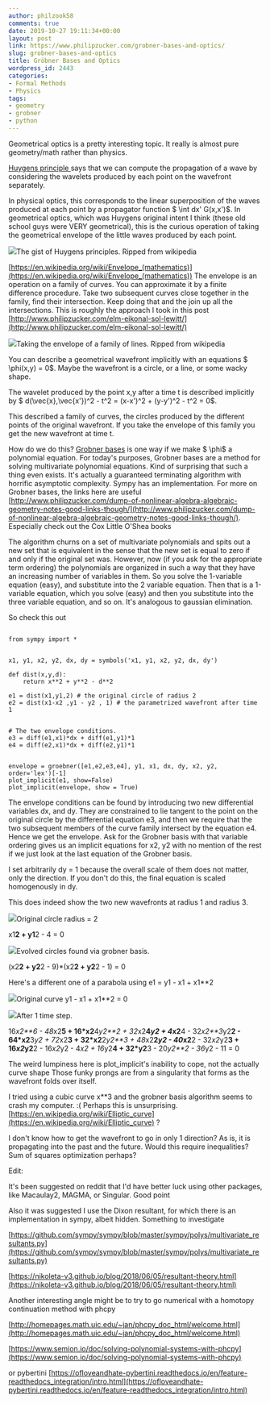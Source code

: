 ```yaml
---
author: philzook58
comments: true
date: 2019-10-27 19:11:34+00:00
layout: post
link: https://www.philipzucker.com/grobner-bases-and-optics/
slug: grobner-bases-and-optics
title: Gröbner Bases and Optics
wordpress_id: 2443
categories:
- Formal Methods
- Physics
tags:
- geometry
- grobner
- python
---
```





Geometrical optics is a pretty interesting topic. It really is almost pure geometry/math rather than physics.







[Huygens principle  ](https://en.wikipedia.org/wiki/Huygens%E2%80%93Fresnel_principle) says that we can compute the propagation of a wave by considering the wavelets produced by each point on the wavefront separately.







In physical optics, this corresponds to the linear superposition of the waves produced at each point by a propagator function $ \int dx' G(x,x')$. In geometrical optics, which was Huygens original intent I think (these old school guys were VERY geometrical), this is the curious operation of taking the geometrical envelope of the little waves produced by each point.





![](/assets/1920px-Refraction_-_Huygens-Fresnel_principle.svg.png)The gist of Huygens principles. Ripped from wikipedia





[https://en.wikipedia.org/wiki/Envelope_(mathematics)](https://en.wikipedia.org/wiki/Envelope_(mathematics)) The envelope is an operation on a family of curves. You can approximate it by a finite difference procedure. Take two subsequent curves close together in the family, find their intersection. Keep doing that and the join up all the intersections. This is roughly the approach I took in this post [http://www.philipzucker.com/elm-eikonal-sol-lewitt/](http://www.philipzucker.com/elm-eikonal-sol-lewitt/)





![](/assets/EnvelopeAnim.gif)Taking the envelope of a family of lines. Ripped from wikipedia





You can describe a geometrical wavefront implicitly with an equations $ \phi(x,y) = 0$.  Maybe the wavefront is a circle, or a line, or some wacky shape.







The wavelet produced by the point x,y after a time t is described implicitly by $ d(\vec{x},\vec{x'})^2 - t^2 = (x-x')^2 + (y-y')^2 - t^2 = 0$.







This described a family of curves, the circles produced by the different points of the original wavefront. If you take the envelope of this family you get the new wavefront at time t.







How do we do this? [Grobner bases](https://en.wikipedia.org/wiki/Gr%C3%B6bner_basis) is one way if we make $ \phi$ a polynomial equation. For today's purposes, Grobner bases are a method for solving multivariate polynomial equations. Kind of surprising that such a thing even exists. It's actually a guaranteed terminating algorithm with horrific asymptotic complexity. Sympy has an implementation. For more on Grobner bases, the links here are useful [http://www.philipzucker.com/dump-of-nonlinear-algebra-algebraic-geometry-notes-good-links-though/](http://www.philipzucker.com/dump-of-nonlinear-algebra-algebraic-geometry-notes-good-links-though/). Especially check out the Cox Little O'Shea books







The algorithm churns on a set of multivariate polynomials and spits out a new set that is equivalent in the sense that the new set is equal to zero if and only if the original set was. However, now (if you ask for the appropriate term ordering) the polynomials are organized in such a way that they have an increasing number of variables in them. So you solve the 1-variable equation (easy), and substitute into the 2 variable equation. Then that is a 1-variable equation, which you solve (easy) and then you substitute into the three variable equation, and so on. It's analogous to gaussian elimination.







So check this out






    
    
```

from sympy import *


x1, y1, x2, y2, dx, dy = symbols('x1, y1, x2, y2, dx, dy')

def dist(x,y,d):
    return x**2 + y**2 - d**2

e1 = dist(x1,y1,2) # the original circle of radius 2
e2 = dist(x1-x2 ,y1 - y2 , 1) # the parametrized wavefront after time 1


# The two envelope conditions.
e3 = diff(e1,x1)*dx + diff(e1,y1)*1
e4 = diff(e2,x1)*dx + diff(e2,y1)*1


envelope = groebner([e1,e2,e3,e4], y1, x1, dx, dy, x2, y2, order='lex')[-1]
plot_implicit(e1, show=False)
plot_implicit(envelope, show = True)
```








The envelope conditions can be found by introducing two new differential variables dx, and dy. They are constrained to lie tangent to the point on the original circle by the differential equation e3, and then we require that the two subsequent members of the curve family intersect by the equation e4. Hence we get the envelope. Ask for the Grobner basis with that variable ordering gives us an implicit equations for x2, y2 with no mention of the rest if we just look at the last equation of the Grobner basis.







I set arbitrarily dy = 1 because the overall scale of them does not matter, only the direction. If you don't do this, the final equation is scaled homogenously in dy.







This does indeed show the two new wavefronts at radius 1 and radius 3.





![](/assets/orginal_circle-1-1024x768.png)Original circle radius = 2  
  
x1**2 + y1**2 - 4  = 0



![](/assets/evolved_circles-1024x768.png)Evolved circles found via grobner basis.  
  
  
(x2**2 + y2**2 - 9)*(x2**2 + y2**2 - 1)  = 0





Here's a different one of a parabola using e1 = y1 - x1 + x1**2





![](/assets/out2-1024x768.png)Original curve y1 - x1 + x1**2 = 0



![](/assets/out2png.png)After 1 time step.    
  
  
  
  
16*x2**6 - 48*x2**5 + 16*x2**4*y2**2 + 32*x2**4*y2 + 4*x2**4 - 32*x2**3*y2**2 - 64*x2**3*y2 + 72*x2**3 + 32*x2**2*y2**3 + 48*x2**2*y2 - 40*x2**2 - 32*x2*y2**3 + 16*x2*y2**2 - 16*x2*y2 - 4*x2 + 16*y2**4 + 32*y2**3 - 20*y2**2 - 36*y2 - 11 = 0





The weird lumpiness here is plot_implicit's inability to cope,  not the actually curve shape Those funky prongs are from a singularity that forms as the wavefront folds over itself.







I tried using a cubic curve x**3 and the grobner basis algorithm seems to crash my computer. :( Perhaps this is unsurprising. [https://en.wikipedia.org/wiki/Elliptic_curve](https://en.wikipedia.org/wiki/Elliptic_curve) ?







I don't know how to get the wavefront to go in only 1 direction? As is, it is propagating into the past and the future. Would this require inequalities? Sum of squares optimization perhaps?







Edit:







It's been suggested on reddit that I'd have better luck using other packages, like Macaulay2, MAGMA, or Singular. Good point







Also it was suggested I use the Dixon resultant, for which there is an implementation in sympy, albeit hidden. Something to investigate







[https://github.com/sympy/sympy/blob/master/sympy/polys/multivariate_resultants.py](https://github.com/sympy/sympy/blob/master/sympy/polys/multivariate_resultants.py)







[https://nikoleta-v3.github.io/blog/2018/06/05/resultant-theory.html](https://nikoleta-v3.github.io/blog/2018/06/05/resultant-theory.html)







Another interesting angle might be to try to go numerical with a homotopy continuation method with phcpy







[http://homepages.math.uic.edu/~jan/phcpy_doc_html/welcome.html](http://homepages.math.uic.edu/~jan/phcpy_doc_html/welcome.html)







[https://www.semion.io/doc/solving-polynomial-systems-with-phcpy](https://www.semion.io/doc/solving-polynomial-systems-with-phcpy)







or pybertini [https://ofloveandhate-pybertini.readthedocs.io/en/feature-readthedocs_integration/intro.html](https://ofloveandhate-pybertini.readthedocs.io/en/feature-readthedocs_integration/intro.html)



